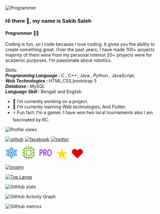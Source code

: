 ![Programmer ](https://pbs.twimg.com/profile_banners/376581607/1489587557/600x200)
### Hi there 👋, my name is Sakib Saleh
#### Programmer 👨‍💻


Coding is fun, so I code because I love coding. It gives you the ability to create something great. Over the past years, I have made 100+ projects majority of them were from my personal interest 20+ projects were for academic purposes. I'm passionate about robotics.

Skills: <br><b><i>Programming Language : </i></b> C , C++, Java , Python , JavaScript.<br><b><i>Web Technologies :</b></i> HTML,CSS,bootstrap 5<br><b><i>Database : </b></i>  MySQL<br><b><i>Language Skill : </b></i> Bengali and English

- 🔭 I’m currently working on a project. 
- 🌱 I’m currently learning Web technologies, And Flutter. 
- ⚡ Fun fact: I’m a gamer. I have won two local tournaments also I am fascinated by RC. 


![Profile views](https://gpvc.arturio.dev/sakibsalehcse) 

[<img src='https://cdn.jsdelivr.net/npm/simple-icons@3.0.1/icons/github.svg' alt='github' height='40'>](https://github.com/sakibsalehcse)  [<img src='https://cdn.jsdelivr.net/npm/simple-icons@3.0.1/icons/facebook.svg' alt='facebook' height='40'>](https://www.facebook.com/sakibsalehcse)  [<img src='https://cdn.jsdelivr.net/npm/simple-icons@3.0.1/icons/twitter.svg' alt='twitter' height='40'>](https://twitter.com/sakib_saleh)  

<a href='https://archiveprogram.github.com/'><img src='https://raw.githubusercontent.com/acervenky/animated-github-badges/master/assets/acbadge.gif' width='40' height='40'></a> <a href='https://docs.github.com/en/developers'><img src='https://raw.githubusercontent.com/acervenky/animated-github-badges/master/assets/devbadge.gif' width='40' height='40'></a> <a href='https://github.com/pricing'><img src='https://raw.githubusercontent.com/acervenky/animated-github-badges/master/assets/pro.gif' width='40' height='40'></a> <a href='https://stars.github.com/'><img src='https://raw.githubusercontent.com/acervenky/animated-github-badges/master/assets/starbadge.gif' width='35' height='35'></a> <a href='https://docs.github.com/en/github/supporting-the-open-source-community-with-github-sponsors'><img src='https://raw.githubusercontent.com/acervenky/animated-github-badges/master/assets/sponsorbadge.gif' width='35' height='35'></a> 

[![trophy](https://github-profile-trophy.vercel.app/?username=sakibsalehcse)](https://github.com/ryo-ma/github-profile-trophy)

[![Top Langs](https://github-readme-stats.vercel.app/api/top-langs/?username=sakibsalehcse)](https://github.com/anuraghazra/github-readme-stats)

![GitHub stats](https://github-readme-stats.vercel.app/api?username=sakibsalehcse&show_icons=true)  

![GitHub Activity Graph](https://activity-graph.herokuapp.com/graph?username=sakibsalehcse)  

![GitHub metrics](https://metrics.lecoq.io/sakibsalehcse)  
 
